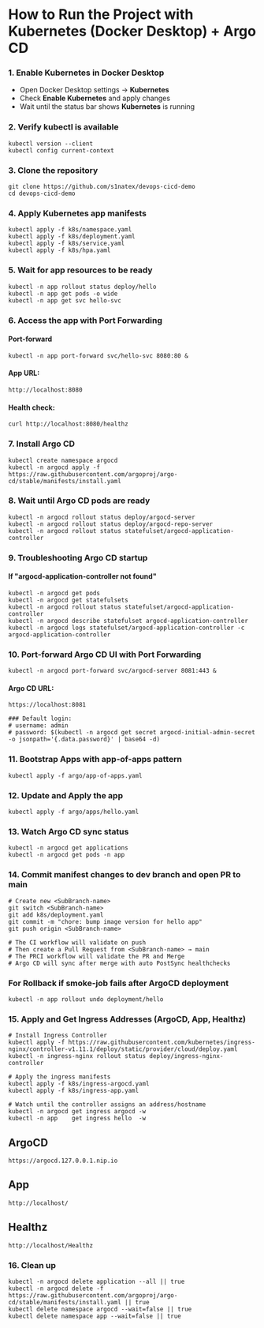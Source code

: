# How to Run the Project with Kubernetes (Docker Desktop) + Argo CD

### 1. Enable Kubernetes in Docker Desktop
- Open Docker Desktop settings → **Kubernetes**
- Check **Enable Kubernetes** and apply changes
- Wait until the status bar shows **Kubernetes** is running

### 2. Verify kubectl is available
```
kubectl version --client
kubectl config current-context
```
### 3. Clone the repository
```
git clone https://github.com/s1natex/devops-cicd-demo
cd devops-cicd-demo
```
### 4. Apply Kubernetes app manifests
```
kubectl apply -f k8s/namespace.yaml
kubectl apply -f k8s/deployment.yaml
kubectl apply -f k8s/service.yaml
kubectl apply -f k8s/hpa.yaml
```
### 5. Wait for app resources to be ready
```
kubectl -n app rollout status deploy/hello
kubectl -n app get pods -o wide
kubectl -n app get svc hello-svc
```
### 6. Access the app with Port Forwarding
#### Port-forward
```
kubectl -n app port-forward svc/hello-svc 8080:80 &
```
#### App URL:
```
http://localhost:8080
```
#### Health check:
```
curl http://localhost:8080/healthz
```
### 7. Install Argo CD
```
kubectl create namespace argocd
kubectl -n argocd apply -f https://raw.githubusercontent.com/argoproj/argo-cd/stable/manifests/install.yaml
```
### 8. Wait until Argo CD pods are ready
```
kubectl -n argocd rollout status deploy/argocd-server
kubectl -n argocd rollout status deploy/argocd-repo-server
kubectl -n argocd rollout status statefulset/argocd-application-controller
```
### 9. Troubleshooting Argo CD startup
#### If "argocd-application-controller not found"
```
kubectl -n argocd get pods
kubectl -n argocd get statefulsets
kubectl -n argocd rollout status statefulset/argocd-application-controller
kubectl -n argocd describe statefulset argocd-application-controller
kubectl -n argocd logs statefulset/argocd-application-controller -c argocd-application-controller
```
### 10. Port-forward Argo CD UI with Port Forwarding
```
kubectl -n argocd port-forward svc/argocd-server 8081:443 &
```
#### Argo CD URL:
```
https://localhost:8081

### Default login:
# username: admin
# password: $(kubectl -n argocd get secret argocd-initial-admin-secret -o jsonpath='{.data.password}' | base64 -d)
```
### 11. Bootstrap Apps with app-of-apps pattern
```
kubectl apply -f argo/app-of-apps.yaml
```
### 12. Update and Apply the app
```
kubectl apply -f argo/apps/hello.yaml
```
### 13. Watch Argo CD sync status
```
kubectl -n argocd get applications
kubectl -n argocd get pods -n app
```
### 14. Commit manifest changes to dev branch and open PR to main
```
# Create new <SubBranch-name>
git switch <SubBranch-name>
git add k8s/deployment.yaml
git commit -m "chore: bump image version for hello app"
git push origin <SubBranch-name>

# The CI workflow will validate on push
# Then create a Pull Request from <SubBranch-name> → main
# The PRCI workflow will validate the PR and Merge
# Argo CD will sync after merge with auto PostSync healthchecks
```
### For Rollback if smoke-job fails after ArgoCD deployment
```
kubectl -n app rollout undo deployment/hello
```
### 15. Apply and Get Ingress Addresses (ArgoCD, App, Healthz)
```
# Install Ingress Controller
kubectl apply -f https://raw.githubusercontent.com/kubernetes/ingress-nginx/controller-v1.11.1/deploy/static/provider/cloud/deploy.yaml
kubectl -n ingress-nginx rollout status deploy/ingress-nginx-controller

# Apply the ingress manifests
kubectl apply -f k8s/ingress-argocd.yaml
kubectl apply -f k8s/ingress-app.yaml

# Watch until the controller assigns an address/hostname
kubectl -n argocd get ingress argocd -w
kubectl -n app    get ingress hello  -w
```
## ArgoCD
```
https://argocd.127.0.0.1.nip.io
```
## App
```
http://localhost/
```
## Healthz
```
http://localhost/Healthz
```
### 16. Clean up
```
kubectl -n argocd delete application --all || true
kubectl -n argocd delete -f https://raw.githubusercontent.com/argoproj/argo-cd/stable/manifests/install.yaml || true
kubectl delete namespace argocd --wait=false || true
kubectl delete namespace app --wait=false || true
```
